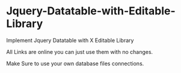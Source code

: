# Jquery-Datatable-with-Editable-Library
Implement Jquery Datatable with X Editable Library 

All Links are online you can just use them with no changes.

Make Sure to use your own database files connections. 
